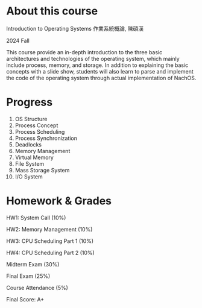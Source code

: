 # About this course
Introduction to Operating Systems 作業系統概論, 陳碩漢

2024 Fall

This course provide an in-depth introduction to the three basic architectures and technologies of the operating system, which mainly include process, memory, and storage. In addition to explaining the basic concepts with a slide show, students will also learn to parse and implement the code of the operating system through actual implementation of NachOS.

# Progress
1. OS Structure
2. Process Concept
3. Process Scheduling
4. Process Synchronization
5. Deadlocks
6. Memory Management
7. Virtual Memory
8. File System
9. Mass Storage System
10. I/O System

# Homework & Grades
HW1: System Call (10%)

HW2: Memory Management (10%)

HW3: CPU Scheduling Part 1 (10%)

HW4: CPU Scheduling Part 2 (10%)

Midterm Exam (30%)

Final Exam (25%)

Course Attendance (5%)

Final Score: A+
